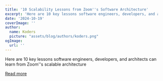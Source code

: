 ```yaml
---
title: '10 Scalability Lessons from Zoom''s Software Architecture'
excerpt: 'Here are 10 key lessons software engineers, developers, and architects can learn from Zoom''s scalable architecture'
date: '2024-10-19'
coverImage: ''
author:
  name: Koders
  picture: "assets/blog/authors/koders.png"
ogImage:
  url: ''
---
```


Here are 10 key lessons software engineers, developers, and architects can learn from Zoom''s scalable architecture

[Read more](https://dev.to/somadevtoo/10-scalability-lessons-from-zooms-software-architecture-6g3)
